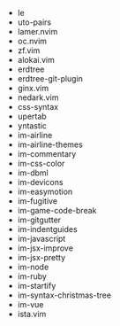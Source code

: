 * le
* uto-pairs
* lamer.nvim
* oc.nvim
* zf.vim
* alokai.vim
* erdtree
* erdtree-git-plugin
* ginx.vim
* nedark.vim
* css-syntax
* upertab
* yntastic
* im-airline
* im-airline-themes
* im-commentary
* im-css-color
* im-dbml
* im-devicons
* im-easymotion
* im-fugitive
* im-game-code-break
* im-gitgutter
* im-indentguides
* im-javascript
* im-jsx-improve
* im-jsx-pretty
* im-node
* im-ruby
* im-startify
* im-syntax-christmas-tree
* im-vue
* ista.vim
